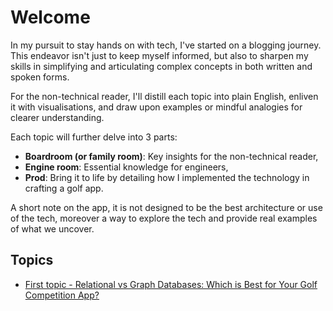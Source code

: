 # Welcome
In my pursuit to stay hands on with tech, I've started on a blogging journey. This endeavor isn't just to keep myself informed, but also to sharpen my skills in simplifying and articulating complex concepts in both written and spoken forms.

For the non-technical reader, I'll distill each topic into plain English, enliven it with visualisations, and draw upon examples or mindful analogies for clearer understanding.

Each topic will further delve into 3 parts:

- **Boardroom (or family room)**: Key insights for the non-technical reader,
- **Engine room**: Essential knowledge for engineers,
- **Prod**: Bring it to life by detailing how I implemented the technology in crafting a golf app.

A short note on the app, it is not designed to be the best architecture or use of the tech, moreover a way to explore the tech and provide real examples of what we uncover.
 
## Topics

- [First topic - Relational vs Graph Databases: Which is Best for Your Golf Competition App?](databases/graph.md)
